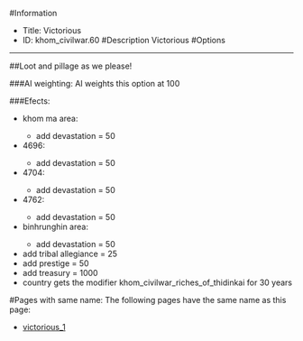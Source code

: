 #Information
 - Title: Victorious
 - ID: khom_civilwar.60
#Description
Victorious
#Options

___
##Loot and pillage as we please!

###AI weighting:
AI weights this option at 100


###Efects:<ul><li>khom ma area:</li><ul><li>add devastation = 50</li></ul><li>4696:</li><ul><li>add devastation = 50</li></ul><li>4704:</li><ul><li>add devastation = 50</li></ul><li>4762:</li><ul><li>add devastation = 50</li></ul><li>binhrunghin area:</li><ul><li>add devastation = 50</li></ul><li>add tribal allegiance = 25</li><li>add prestige = 50</li><li>add treasury = 1000</li><li>country gets the modifier khom_civilwar_riches_of_thidinkai for 30 years</li></ul>


#Pages with same name:
The following pages have the same name as this page:
 - [victorious_1](victorious_1.md)
